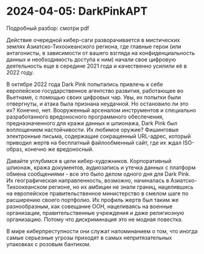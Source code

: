 # 2024-04-05: DarkPinkAPT

Подробный разбор: смотри pdf

Действие очередной кибер-саги разворачивается в мистических землях Азиатско-Тихоокеанского региона, где главные герои (или антагонисты, в зависимости от вашего взгляда на конфиденциальность данных и необходимость доступа к ним) начали свое цифровую деятельность еще в середине 2021 года и качественно усилили её в 2022 году.

В октябре 2022 года Dark Pink попытались привлечь к себе европейское государственное агентство развития, работающее во Вьетнаме, с помощью своих цифровых чар. Увы, их попытки были отвергнуты, и атака была признана неудачной. Но остановило ли это их? Конечно, нет. Вооруженный арсеналом инструментов и специально разработанного вредоносного программного обеспечения, предназначенного для кражи данных и шпионажа, Dark Pink был воплощением настойчивости. Их любимое оружие? Фишинговые электронные письма, содержащие сокращенный URL-адрес, который приводил жертв на бесплатный файлообменный сайт, где их ждал ISO-образ, конечно же вредоносный.

Давайте углубимся в цели кибер-художников. Корпоративный шпионаж, кража документов, аудиозапись и утечка данных с платформ обмена сообщениями - все это было делом одного дня для Dark Pink. Их географическая направленность, возможно, начиналась в Азиатско-Тихоокеанском регионе, но их амбиции не знали границ, нацелившись на европейское правительственное министерство в смелом шаге по расширению своего портфолио. Их профиль жертв был таким же разнообразным, как совещание ООН, нацеливаясь на военные организации, правительственные учреждения и даже религиозную организацию. Потому что дискриминация это не модная повестка.

В мире киберпреступности они служат напоминанием о том, что иногда самые серьезные угрозы приходят в самых непритязательных упаковках с розовым бантиком.

